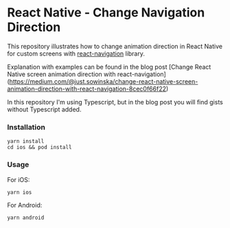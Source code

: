 # React Native - Change Navigation Direction

This repository illustrates how to change animation direction in React Native for custom screens with [react-navigation](https://reactnavigation.org/) library.

Explanation with examples can be found in the blog post [Change React Native screen animation direction with react-navigation] (https://medium.com/@just.sowinska/change-react-native-screen-animation-direction-with-react-navigation-8cec0f66f22)

In this repository I'm using Typescript, but in the blog post you will find gists without Typescript added.

### Installation

```
yarn install
cd ios && pod install
```

### Usage

For iOS:

```
yarn ios
```

For Android:

```
yarn android
```
